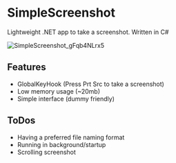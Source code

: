 # SimpleScreenshot
Lightweight .NET app to take a screenshot. Written in C#

![SimpleScreenshot_gFqb4NLrx5](https://github.com/caynine9/SimpleScreenshot/assets/67428844/583fbc7b-853b-495c-92bd-0ab4ff1d2671)

## Features
- GlobalKeyHook (Press Prt Src to take a screenshot)
- Low memory usage (~20mb)
- Simple interface (dummy friendly)

## ToDos
- Having a preferred file naming format
- Running in background/startup
- Scrolling screenshot
